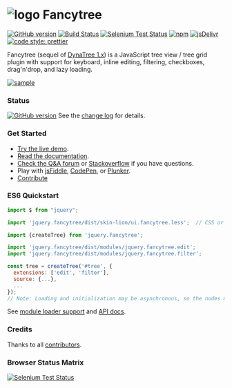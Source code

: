 # ![logo](doc/logo.png?raw=true) Fancytree
[![GitHub version](https://badge.fury.io/gh/mar10%2Ffancytree.svg)](https://github.com/mar10/fancytree/releases/latest)
[![Build Status](https://travis-ci.org/mar10/fancytree.svg?branch=master)](https://travis-ci.org/mar10/fancytree)
[![Selenium Test Status](https://saucelabs.com/buildstatus/sauce-fancytree)](https://saucelabs.com/u/sauce-fancytree)
[![npm](https://img.shields.io/npm/dm/jquery.fancytree.svg)](https://www.npmjs.com/package/jquery.fancytree)
[![jsDelivr](https://data.jsdelivr.com/v1/package/npm/jquery.fancytree/badge)](https://www.jsdelivr.com/package/npm/jquery.fancytree)
[![code style: prettier](https://img.shields.io/badge/code_style-prettier-ff69b4.svg?style=flat-square)](https://github.com/prettier/prettier)

Fancytree (sequel of [DynaTree 1.x](https://code.google.com/p/dynatree/)) is a
JavaScript tree view / tree grid plugin with support for keyboard, inline editing,
filtering, checkboxes, drag'n'drop, and lazy loading.

[ ![sample](doc/teaser2.png?raw=true) ](https://wwWendt.de/tech/fancytree/demo "Live demo")


### Status

[![GitHub version](https://badge.fury.io/gh/mar10%2Ffancytree.svg)](https://github.com/mar10/fancytree/releases/latest)
See the [change log](https://github.com/mar10/fancytree/blob/master/CHANGELOG.md)
for details.


### Get Started

  * [Try the live demo](https://wwWendt.de/tech/fancytree/demo).
  * [Read the documentation](https://github.com/mar10/fancytree/wiki).
  * [Check the Q&A forum](https://groups.google.com/forum/#!forum/fancytree) or
    [Stackoverflow](http://stackoverflow.com/questions/tagged/fancytree) if you have questions.
  * Play with [jsFiddle](http://jsfiddle.net/mar10/KcxRd/),
    [CodePen](https://codepen.io/mar10/pen/WMWrbq),
    or [Plunker](http://plnkr.co/edit/8sdy3r?p=preview).
  * [Contribute](https://github.com/mar10/fancytree/wiki/HowtoContribute)


### ES6 Quickstart

```js
import $ from "jquery";

import 'jquery.fancytree/dist/skin-lion/ui.fancytree.less';  // CSS or LESS

import {createTree} from 'jquery.fancytree';

import 'jquery.fancytree/dist/modules/jquery.fancytree.edit';
import 'jquery.fancytree/dist/modules/jquery.fancytree.filter';

const tree = createTree('#tree', {
  extensions: ['edit', 'filter'],
  source: {...},
  ...
});
// Note: Loading and initialization may be asynchronous, so the nodes may not be accessible yet.
```

See [module loader support](https://github.com/mar10/fancytree/wiki#use-a-module-loader) and
[API docs](https://wwWendt.de/tech/fancytree/doc/jsdoc/Fancytree_Static.html#createTree).


### Credits

Thanks to all [contributors](https://github.com/mar10/fancytree/contributors).


### Browser Status Matrix

[![Selenium Test Status](https://saucelabs.com/browser-matrix/sauce-fancytree.svg)](https://saucelabs.com/u/sauce-fancytree)

